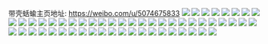 带壳蛞蝓主页地址: https://weibo.com/u/5074675833 
![](https://wx4.sinaimg.cn/mw2000/005xqP0dly1h9hkenk0ytj32c0340qv6.jpg) 
![](https://wx4.sinaimg.cn/mw2000/005xqP0dly1h98yaucxx7j30zk0k0dpd.jpg) 
![](https://wx4.sinaimg.cn/mw2000/005xqP0dly1h95fs2a4ryj30wi1ycap5.jpg) 
![](https://wx4.sinaimg.cn/mw2000/005xqP0dly1h8n82q15zwj30u00u0n6b.jpg) 
![](https://wx4.sinaimg.cn/mw2000/005xqP0dly1h8n82r4uyvj30u00u0wnt.jpg) 
![](https://wx4.sinaimg.cn/mw2000/005xqP0dly1h8n82sbgzej30u00u0gtq.jpg) 
![](https://wx4.sinaimg.cn/mw2000/005xqP0dly1h8n82ubc27j30u00u01kx.jpg) 
![](https://wx4.sinaimg.cn/mw2000/005xqP0dly1h8j2jn1jcmj30wh19mte7.jpg) 
![](https://wx4.sinaimg.cn/mw2000/005xqP0dly1h8it18bl7ej32c0340hdw.jpg) 
![](https://wx4.sinaimg.cn/mw2000/005xqP0dly1h8atj0zg1dj32801o04qp.jpg) 
![](https://wx4.sinaimg.cn/mw2000/005xqP0dly1h8atj1fx9lj30zk0k0tgz.jpg) 
![](https://wx4.sinaimg.cn/mw2000/005xqP0dly1h7ytrjx6bfj31sc2ds1ky.jpg) 
![](https://wx4.sinaimg.cn/mw2000/005xqP0dly1h6vjnukaz8j335s1t84a2.jpg) 
![](https://wx4.sinaimg.cn/mw2000/005xqP0dly1h6vjny4l65j335s1t0x6q.jpg) 
![](https://wx4.sinaimg.cn/mw2000/005xqP0dly1h6thlyblhgj31sc2ds4qr.jpg) 
![](https://wx4.sinaimg.cn/mw2000/005xqP0dly1h6thmj7rgqj32c03401ky.jpg) 
![](https://wx4.sinaimg.cn/mw2000/005xqP0dly1h6thlnaq5gj32c03404qs.jpg) 
![](https://wx4.sinaimg.cn/mw2000/005xqP0dly1h6thlr7ze1j31sc2dskjm.jpg) 
![](https://wx4.sinaimg.cn/mw2000/005xqP0dly1h6s2t3xwfbj32c0340u0y.jpg) 
![](https://wx4.sinaimg.cn/mw2000/005xqP0dly1h6s2t4yhsjj32c0340qv5.jpg) 
![](https://wx4.sinaimg.cn/mw2000/005xqP0dly1h6s2t6m7rnj32c0340b2a.jpg) 
![](https://wx4.sinaimg.cn/mw2000/005xqP0dly1h6s2t7pnhej32c0340hdu.jpg) 
![](https://wx4.sinaimg.cn/mw2000/005xqP0dly1h6s2t8h2qfj32c0340x6p.jpg) 
![](https://wx4.sinaimg.cn/mw2000/005xqP0dly1h6s2t9nvqej32c0340x6q.jpg) 
![](https://wx4.sinaimg.cn/mw2000/005xqP0dly1h6r79ncvh6j32c034014n.jpg) 
![](https://wx4.sinaimg.cn/mw2000/005xqP0dly1h6r79j07syj32c0341b2b.jpg) 
![](https://wx4.sinaimg.cn/mw2000/005xqP0dly1h6o9ea6jmej32c03407wj.jpg) 
![](https://wx4.sinaimg.cn/mw2000/005xqP0dly1h6he8unx8nj30u00u0n9v.jpg) 
![](https://wx4.sinaimg.cn/mw2000/005xqP0dly1h6he8v5rysj312w12qtlz.jpg) 
![](https://wx4.sinaimg.cn/mw2000/005xqP0dly1h659sbc0tij30hs0d4gmr.jpg) 
![](https://wx4.sinaimg.cn/mw2000/005xqP0dly1h5zn1kovrdj32c02c0u0y.jpg) 
![](https://wx4.sinaimg.cn/mw2000/005xqP0dly1h5zn2bwelrj32c02c0hdu.jpg) 
![](https://wx4.sinaimg.cn/mw2000/005xqP0dly1h5zmzy1tqzj32c02c0x6q.jpg) 
![](https://wx4.sinaimg.cn/mw2000/005xqP0dly1h5vk4un8mqj30qm0wb43s.jpg) 
![](https://wx4.sinaimg.cn/mw2000/005xqP0dly1h5uzj21my3j30u00u04qp.jpg) 
![](https://wx4.sinaimg.cn/mw2000/005xqP0dly1h5nzro6g6bj30wh0xzdkn.jpg) 
![](https://wx4.sinaimg.cn/mw2000/005xqP0dly1h5jifbea2ij30pg1fjaeo.jpg) 
![](https://wx4.sinaimg.cn/mw2000/005xqP0dly1h5guh24zjjj315o1qi7n4.jpg) 
![](https://wx4.sinaimg.cn/mw2000/005xqP0dly1h5e8p5ug76j31sh2e0qv6.jpg) 
![](https://wx4.sinaimg.cn/mw2000/005xqP0dly1h5e8p3nu3gj32c0340hdu.jpg) 
![](https://wx4.sinaimg.cn/mw2000/005xqP0dly1h53tcavuhrj30wa1bi79p.jpg) 
![](https://wx4.sinaimg.cn/mw2000/005xqP0dly1h51wjrjiccj32c02c0qv5.jpg) 
![](https://wx4.sinaimg.cn/mw2000/005xqP0dly1h4j32w900xj30mp0ua7av.jpg) 
![](https://wx4.sinaimg.cn/mw2000/005xqP0dly1h4egil37m9j30mi0mi45r.jpg) 
![](https://wx4.sinaimg.cn/mw2000/005xqP0dly1h4a1mht40ej31r0340txf.jpg) 
![](https://wx4.sinaimg.cn/mw2000/005xqP0dly1h490davsprj30qf0qfwjg.jpg) 
![](https://wx4.sinaimg.cn/mw2000/005xqP0dly1h46w4v5n3aj328c28c7wi.jpg) 
![](https://wx4.sinaimg.cn/mw2000/005xqP0dly1h46w4s8goej320l20le81.jpg) 
![](https://wx4.sinaimg.cn/mw2000/005xqP0dly1h46w4u8szbj31wh1whhdt.jpg) 
![](https://wx4.sinaimg.cn/mw2000/005xqP0dly1h435zr6gtgj31o42861kx.jpg) 
![](https://wx4.sinaimg.cn/mw2000/005xqP0dly1h435zsrqhhj32c03414qq.jpg) 
![](https://wx4.sinaimg.cn/mw2000/005xqP0dly1h435zqj0d1j32c03414qq.jpg) 
![](https://wx4.sinaimg.cn/mw2000/005xqP0dly1h435zrx1lhj32182pm4qp.jpg) 
![](https://wx4.sinaimg.cn/mw2000/005xqP0dly1h423zhouwlj33401r07wi.jpg) 
